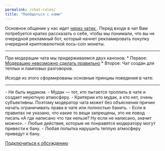 ```yaml
---
permalink: /chat-rules/
title: "Пообщаться с нами"
---
```


Основное общение у нас идет [через чатик ](https://t.me/rcmpchat). Перед входе в чат Вам потребуется кратко рассказать о себе, чтобы мы понимали, что вы не очередной рекламный бот, который начнет рекламировать покупку очередной криптовалютной лось-coin монеты. 

<hr>
При модерации чата мы придерживаемся двух канонов:  
* Первое: <a href="https://vas3k.blog/notes/moderation/" target="_blank"> Модерацию невозможно сделать правильно</a>
* Второе: Чат создан для теплых и ламповых разговоров.

Исходя из этого сформированы основные принциы поведения в чате:
<hr>
- Не быть мудаком.
- Мудак — тот, кто пытается троллить в чате и создает неуютную атмосферу.
- Критерии кто мудак, а кто нет, очень субъективны. Поэтому модератор чата может без объяснения причин начать ограничивать права в чате или полностью банить.
- Если в правилах не указано, что какие то вещи запрещены, это не повод писать «А где написано что так нельзя? Ну если не написано, значит можно».
- Любые действия, которые не понравятся модератору могут привести к бану.
- Любая попытка нарушить теплую атмосферу приведут к бану.

[Подключиться к обсуждению](https://t.me/rcmpchat)